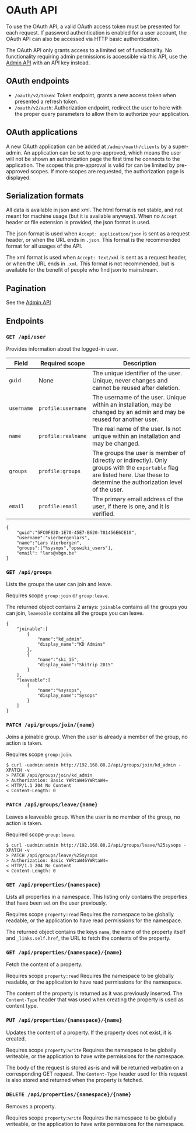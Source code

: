 # OAuth API

To use the OAuth API, a valid OAuth access token must be presented for each request.
If password authentication is enabled for a user account, the OAuth API can also be accessed via HTTP basic authentication.

The OAuth API only grants access to a limited set of functionality. No functionality requiring admin permissions is accessible
via this API, use the [Admin API](admin_api.md) with an API key instead.

## OAuth endpoints

* `/oauth/v2/token`: Token endpoint, grants a new access token when presented a refresh token.
* `/oauth/v2/auth`: Authorization endpoint, redirect the user to here with the proper query parameters to allow them to authorize your application.

## OAuth applications

A new OAuth application can be added at `/admin/oauth/clients` by a super-admin.
An application can be set to pre-approved, which means the user will not be shown an authorization page the first time
he connects to the application.
The scopes this pre-approval is valid for can be limited by pre-approved scopes. If more scopes are requested, the
authorization page is displayed.

## Serialization formats

All data is available in json and xml.
The html format is not stable, and not meant for machine usage (but it is available anyways).
When no `Accept` header or file extension is provided, the json format is used.

The json format is used when `Accept: application/json` is sent as a request header, or when the URL ends in `.json`.
This format is the recommended format for all usages of the API.

The xml format is used when `Accept: text/xml` is sent as a request header, or when the URL ends in `.xml`.
This format is not recommended, but is available for the benefit of people who find json to mainstream.

## Pagination

See the [Admin API](./admin_api.md#pagination)

## Endpoints

### `GET /api/user`

Provides information about the logged-in user.

| Field      | Required scope     | Description |
| ---------- | ------------------ | ----------- |
| `guid`     | None               | The unique identifier of the user. Unique, never changes and cannot be reused after deletion. |
| `username` | `profile:username` | The username of the user. Unique within an installation, may be changed by an admin and may be reused for another user. |
| `name`     | `profile:realname` | The real name of the user. Is not unique within an installation and may be changed. |
| `groups`   | `profile:groups`   | The groups the user is member of (directly or indirectly). Only groups with the `exportable` flag are listed here. Use these to determine the authorization level of the user. |
| `email`    | `profile:email`    | The primary email address of the user, if there is one, and it is verified.

    {
        "guid":"5FC0F82D-1E70-45E7-B620-781456E6CE10",
        "username":"vierbergenlars",
        "name":"Lars Vierbergen",
        "groups":["%sysops","opswiki_users"],
        "email": "lars@vbgn.be"
    }

### `GET /api/groups`

Lists the groups the user can join and leave.

Requires scope `group:join` or `group:leave`.

The returned object contains 2 arrays: `joinable` contains all the groups you can join, `leaveable` contains all the groups you can leave.

    {
        "joinable":[
            {
                "name":"kd_admin",
                "display_name":"KD Admins"
            },
            {
                "name":"ski_15",
                "display_name":"Skitrip 2015"
            }
        ],
        "leaveable":[
            {
                "name":"%sysops",
                "display_name":"Sysops"
            }
        ]
    }
            
### `PATCH /api/groups/join/{name}`

Joins a joinable group. When the user is already a member of the group, no action is taken.

Requires scope `group:join`.

    $ curl -uadmin:admin http://192.168.80.2/api/groups/join/kd_admin -XPATCH -v
    > PATCH /api/groups/join/kd_admin
    > Authorization: Basic YWRtaW46YWRtaW4=
    < HTTP/1.1 204 No Content
    < Content-Length: 0

### `PATCH /api/groups/leave/{name}`

Leaves a leaveable group. When the user is no member of the group, no action is taken.

Required scope `group:leave`.

    $ curl -uadmin:admin http://192.168.80.2/api/groups/leave/%25sysops -XPATCH -v
    > PATCH /api/groups/leave/%25sysops
    > Authorization: Basic YWRtaW46YWRtaW4=
    < HTTP/1.1 204 No Content
    < Content-Length: 0

### `GET /api/properties/{namespace}`

Lists all properties in a namespace.
This listing only contains the properties that have been set on the user previously.

Requires scope `property:read`
Requires the namespace to be globally readable, or the application to have read permissions for the namespace.

The returned object contains the keys `name`, the name of the property itself and `_links.self.href`, the URL to fetch
the contents of the property.

### `GET /api/properties/{namespace}/{name}`

Fetch the content of a property.

Requires scope `property:read`
Requires the namespace to be globally readable, or the application to have read permissions for the namespace.

The content of the property is returned as it was previously inserted. The `Content-Type` header that was used when
creating the property is used as content type.

### `PUT /api/properties/{namespace}/{name}`

Updates the content of a property. If the property does not exist, it is created.

Requires scope `property:write`
Requires the namespace to be globally writeable, or the application to have write permissions for the namespace.

The body of the request is stored as-is and will be returned verbatim on a corresponding GET request.
The `Content-Type` header used for this request is also stored and returned when the property is fetched.

### `DELETE /api/properties/{namespace}/{name}`

Removes a property.

Requires scope `property:write`
Requires the namespace to be globally writeable, or the application to have write permissions for the namespace.
